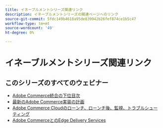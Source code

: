 ```yaml
---
title: イネーブルメントシリーズ関連リンク
description: イネーブルメントシリーズの関連ページへのリンク
source-git-commit: 5fdc149b4618a95de839942b26fef874ce1b5c47
workflow-type: tm+mt
source-wordcount: '49'
ht-degree: 0%

---
```


# イネーブルメントシリーズ関連リンク

## このシリーズのすべてのウェビナー

* [Adobe Commerce統合の下位目次](../enablement-series/lower-total-cost-of-owership-commerce-integrations.md)
* [最新のAdobe Commerce実装の計画](../enablement-series/planning-the-modern-adobe-commerce-implementation.md)
* [Adobe Commerce Cloudのローンチ、ローンチ後、監視、トラブルシューティング](../enablement-series/launch-post-launch-monitoring-and-troubleshooting.md)
* [Adobe CommerceとのEdge Delivery Services](../enablement-series/edge-delivery-services-with-adobe-commerce.md)
